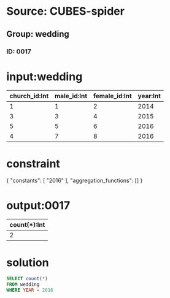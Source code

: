 # Source: CUBES-spider
## Group: wedding
### ID: 0017

# input:wedding

| church_id:Int | male_id:Int | female_id:Int | year:Int |
|---|---|---|---|
| 1 | 1 | 2 | 2014 |
| 3 | 3 | 4 | 2015 |
| 5 | 5 | 6 | 2016 |
| 4 | 7 | 8 | 2016 |

# constraint

{
  "constants": [
    "2016"
  ],
  "aggregation_functions": []
}

# output:0017

| count(*):Int |
|---|
| 2 |

# solution

```sql
SELECT count(*)
FROM wedding
WHERE YEAR = 2016
```
